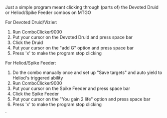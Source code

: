 Just a simple program meant clicking through (parts of) the Devoted Druid or Heliod/Spike Feeder combos on MTGO

For Devoted Druid/Vizier:
1) Run ComboClicker9000
2) Put your cursor on the Devoted Druid and press space bar
3) Click the Druid
4) Put your cursor on the "add G" option and press space bar
5) Press 'x' to make the program stop clicking

For Heliod/Spike Feeder:
1) Do the combo manually once and set up "Save targets" and auto yield to Heliod's triggered ability
1) Run ComboClicker9000
2) Put your cursor on the Spike Feeder and press space bar
3) Click the Spike Feeder
4) Put your cursor on the "You gain 2 life" option and press space bar
5) Press 'x' to make the program stop clicking



`